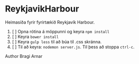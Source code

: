 # ReykjavikHarbour
Heimasíða fyrir fyrirtækið Reykjavík Harbour.

1. [ ] Opna rótina á möppunni og keyra `npm install`
2. [ ] Keyra `bower install`
2. [ ] Keyra `gulp less` til að búa til .css skránna.
3. [ ] Til að keyra: `nodemon server.js`. Til þess að stoppa `ctrl-c`.

Author
Bragi
Arnar

